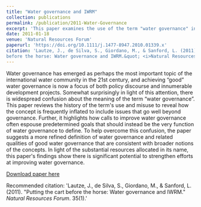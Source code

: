 ```yaml
---
title: "Water governance and IWRM"
collection: publications
permalink: /publication/2011-Water-Governance
excerpt: 'This paper examines the use of the term "water governance" in recent literature and proposes a more refined definition.'
date: 2011-01-18
venue: 'Natural Resources Forum'
paperurl: 'https://doi.org/10.1111/j.1477-8947.2010.01339.x'
citation: 'Lautze, J., de Silva, S., Giordano, M., & Sanford, L. (2011). &quot;Putting the cart
before the horse: Water governance and IWRM.&quot; <i>Natural Resources Forum</i>. 35(1).'
---
```

Water governance has emerged as perhaps the most important topic of the international water community in the 21st century, and achieving “good” water governance is now a focus of both policy discourse and innumerable development projects. Somewhat surprisingly in light of this attention, there is widespread confusion about the meaning of the term “water governance”. This paper reviews the history of the term's use and misuse to reveal how the concept is frequently inflated to include issues that go well beyond governance. Further, it highlights how calls to improve water governance often espouse predetermined goals that should instead be the very function of water governance to define. To help overcome this confusion, the paper suggests a more refined definition of water governance and related qualities of good water governance that are consistent with broader notions of the concepts. In light of the substantial resources allocated in its name, this paper's findings show there is significant potential to strengthen efforts at improving water governance.

[Download paper here](https://doi.org/10.1111/j.1477-8947.2010.01339.x)

Recommended citation: 'Lautze, J., de Silva, S., Giordano, M., & Sanford, L. (2011). &quot;Putting the cart
before the horse: Water governance and IWRM.&quot; <i>Natural Resources Forum</i>. 35(1).'
